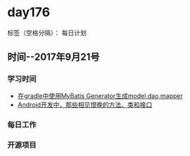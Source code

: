 # day176

标签（空格分隔）： 每日计划


## 时间--2017年9月21号


### 学习时间<br>
* [在gradle中使用MyBatis Generator生成model,dao,mapper][1]
* [Android开发中，那些相见恨晚的方法、类和接口][2]


### 每日工作<br>



### 开源项目


  [1]: https://chenkaihua.com/2015/12/19/running-mybatis-generator-with-gradle/
  [2]: https://mp.weixin.qq.com/s?__biz=MzA3MjgwNDIzNQ==&mid=2651941575&idx=1&sn=c30452ec5a4bc052de9be61438c2b7e6&chksm=84fd7823b38af135067f53d457a7c9d01db20c0bfa37c758883aa138e85d3d4b8f380d94f5d5&mpshare=1&scene=1&srcid=0921CGFVEZfEhm5HhhKh3bDg&key=cddc325a4ccd2d65885bbdf197c18c6ccb31936264389b68f27f548fcacea4be884764c00dc53f04c575bb2ef79847576b05cd8a8bf1fa15eb2f6e94f29f5190841fdf07bfc3755c87c07ac5e6a3285c&ascene=0&uin=ODgyMjAxODAx&devicetype=iMac%20MacBookPro12,1%20OSX%20OSX%2010.12.4%20build%2816E195%29&version=12020110&nettype=WIFI&fontScale=100&pass_ticket=uQhEVlNU/T2m8cDs525KzPwGIzGvQ3Rup5XvXFLvwXLS5gLa2CN65ovEioIE3PWH
